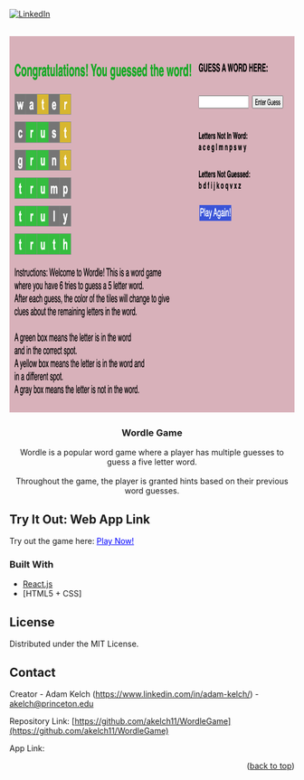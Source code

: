 <div id="top"></div>
<!--
*** Thanks for checking out the Best-README-Template. If you have a suggestion
*** that would make this better, please fork the repo and create a pull request
*** or simply open an issue with the tag "enhancement".
*** Don't forget to give the project a star!
*** Thanks again! Now go create something AMAZING! :D
** TEST
-->



<!-- PROJECT SHIELDS -->
<!--
*** I'm using markdown "reference style" links for readability.
*** Reference links are enclosed in brackets [ ] instead of parentheses ( ).
*** See the bottom of this document for the declaration of the reference variables
*** for contributors-url, forks-url, etc. This is an optional, concise syntax you may use.
*** https://www.markdownguide.org/basic-syntax/#reference-style-links
-->

[![LinkedIn][linkedin-shield]][linkedin-url]



<!-- PROJECT LOGO -->
<br />
<div align="center">
  <a href="https://github.com/akelch11/WordleGame">
    <img src="gameScreenshot.png" alt="Logo" width="916" height="666">
  </a>

<h3 align="center">Wordle Game</h3>

  <p align="center">
    Wordle is a popular word game where a player has multiple guesses to guess a five letter word.
    <br></br>
    Throughout the game, the player is granted hints based on their previous word guesses.
  </p>
</div>


## Try It Out: Web App Link

<p align = "left"> Try out the game here:     
<a href = "https://morning-meadow-23275.herokuapp.com/"> <ins style="color:blue">Play Now!</ins> </a>
 </p> 
 


### Built With


* [React.js](https://reactjs.org/)
* [HTML5 + CSS]


<!-- LICENSE -->
## License

Distributed under the MIT License.



<!-- CONTACT -->
## Contact

Creator - Adam Kelch (https://www.linkedin.com/in/adam-kelch/) - akelch@princeton.edu

Repository Link: [https://github.com/akelch11/WordleGame](https://github.com/akelch11/WordleGame)

App Link: 



<p align="right">(<a href="#top">back to top</a>)</p>



<!-- MARKDOWN LINKS & IMAGES -->
<!-- https://www.markdownguide.org/basic-syntax/#reference-style-links -->
[linkedin-shield]: https://img.shields.io/badge/-LinkedIn-black.svg?style=for-the-badge&logo=linkedin&colorB=555
[linkedin-url]: https://linkedin.com/in/adam-kelch
